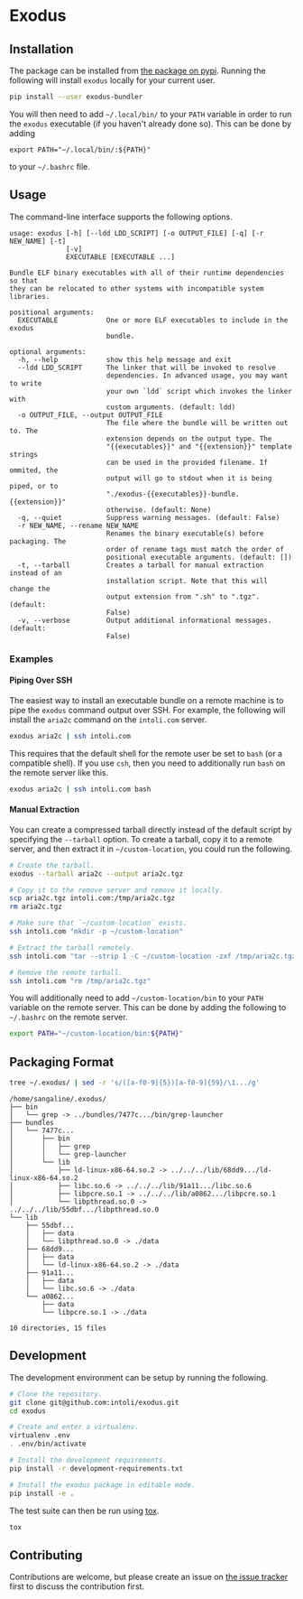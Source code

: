 # Exodus

## Installation

The package can be installed from [the package on pypi](https://pypi.python.org/pypi/exodus_bundler).
Running the following will install `exodus` locally for your current user.

```bash
pip install --user exodus-bundler
```

You will then need to add `~/.local/bin/` to your `PATH` variable in order to run the `exodus` executable (if you haven't already done so).
This can be done by adding

```
export PATH="~/.local/bin/:${PATH}"
```

to your `~/.bashrc` file.


## Usage

The command-line interface supports the following options.

```
usage: exodus [-h] [--ldd LDD_SCRIPT] [-o OUTPUT_FILE] [-q] [-r NEW_NAME] [-t]
              [-v]
              EXECUTABLE [EXECUTABLE ...]

Bundle ELF binary executables with all of their runtime dependencies so that
they can be relocated to other systems with incompatible system libraries.

positional arguments:
  EXECUTABLE            One or more ELF executables to include in the exodus
                        bundle.

optional arguments:
  -h, --help            show this help message and exit
  --ldd LDD_SCRIPT      The linker that will be invoked to resolve
                        dependencies. In advanced usage, you may want to write
                        your own `ldd` script which invokes the linker with
                        custom arguments. (default: ldd)
  -o OUTPUT_FILE, --output OUTPUT_FILE
                        The file where the bundle will be written out to. The
                        extension depends on the output type. The
                        "{{executables}}" and "{{extension}}" template strings
                        can be used in the provided filename. If ommited, the
                        output will go to stdout when it is being piped, or to
                        "./exodus-{{executables}}-bundle.{{extension}}"
                        otherwise. (default: None)
  -q, --quiet           Suppress warning messages. (default: False)
  -r NEW_NAME, --rename NEW_NAME
                        Renames the binary executable(s) before packaging. The
                        order of rename tags must match the order of
                        positional executable arguments. (default: [])
  -t, --tarball         Creates a tarball for manual extraction instead of an
                        installation script. Note that this will change the
                        output extension from ".sh" to ".tgz". (default:
                        False)
  -v, --verbose         Output additional informational messages. (default:
                        False)
```


### Examples

#### Piping Over SSH

The easiest way to install an executable bundle on a remote machine is to pipe the `exodus` command output over SSH.
For example, the following will install the `aria2c` command on the `intoli.com` server.

```bash
exodus aria2c | ssh intoli.com
```

This requires that the default shell for the remote user be set to `bash` (or a compatible shell).
If you use `csh`, then you need to additionally run `bash` on the remote server like this.

```bash
exodus aria2c | ssh intoli.com bash
```

#### Manual Extraction

You can create a compressed tarball directly instead of the default script by specifying the `--tarball` option.
To create a tarball, copy it to a remote server, and then extract it in `~/custom-location`, you could run the following.

```bash
# Create the tarball.
exodus --tarball aria2c --output aria2c.tgz

# Copy it to the remove server and remove it locally.
scp aria2c.tgz intoli.com:/tmp/aria2c.tgz
rm aria2c.tgz

# Make sure that `~/custom-location` exists.
ssh intoli.com "mkdir -p ~/custom-location"

# Extract the tarball remotely.
ssh intoli.com "tar --strip 1 -C ~/custom-location -zxf /tmp/aria2c.tgz"

# Remove the remote tarball.
ssh intoli.com "rm /tmp/aria2c.tgz"
```

You will additionally need to add `~/custom-location/bin` to your `PATH` variable on the remote server.
This can be done by adding the following to `~/.bashrc` on the remote server.

```bash
export PATH="~/custom-location/bin:${PATH}"
```

## Packaging Format

```bash
tree ~/.exodus/ | sed -r 's/([a-f0-9]{5})[a-f0-9]{59}/\1.../g'
```

```
/home/sangaline/.exodus/
├── bin
│   └── grep -> ../bundles/7477c.../bin/grep-launcher
├── bundles
│   └── 7477c...
│       ├── bin
│       │   ├── grep
│       │   └── grep-launcher
│       └── lib
│           ├── ld-linux-x86-64.so.2 -> ../../../lib/68dd9.../ld-linux-x86-64.so.2
│           ├── libc.so.6 -> ../../../lib/91a11.../libc.so.6
│           ├── libpcre.so.1 -> ../../../lib/a0862.../libpcre.so.1
│           └── libpthread.so.0 -> ../../../lib/55dbf.../libpthread.so.0
└── lib
    ├── 55dbf...
    │   ├── data
    │   └── libpthread.so.0 -> ./data
    ├── 68dd9...
    │   ├── data
    │   └── ld-linux-x86-64.so.2 -> ./data
    ├── 91a11...
    │   ├── data
    │   └── libc.so.6 -> ./data
    └── a0862...
        ├── data
        └── libpcre.so.1 -> ./data

10 directories, 15 files
```


## Development

The development environment can be setup by running the following.

```bash
# Clone the repository.
git clone git@github.com:intoli/exodus.git
cd exodus

# Create and enter a virtualenv.
virtualenv .env
. .env/bin/activate

# Install the development requirements.
pip install -r development-requirements.txt

# Install the exodus package in editable mode.
pip install -e .
```

The test suite can then be run using [tox](https://tox.readthedocs.io/en/latest/).

```bash
tox
```

## Contributing

Contributions are welcome, but please create an issue on [the issue tracker](https://github.com/intoli/exodus/issues/new) first to discuss the contribution first.
